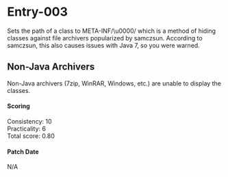 # Entry-003
Sets the path of a class to META-INF/\u0000/ which is a method of hiding classes against file archivers popularized by samczsun. According to samczsun, this also causes issues with Java 7, so you were warned.

## Non-Java Archivers
Non-Java archivers (7zip, WinRAR, Windows, etc.) are unable to display the classes.

#### Scoring
Consistency: 10  
Practicality: 6  
Total score: 0.80  

#### Patch Date
N/A
